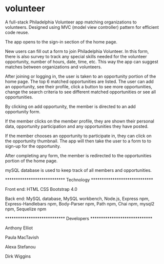 # volunteer
A full-stack Philadelphia Volunteer app matching organizations to volunteers.  Designed using MVC (model view controller) pattern for efficient code reuse.

The app opens to the sign-in section of the home page. 

New users can fill out a form to join Philadelphia Volunteer.  In this form, there is also survey to track any special skills needed for the volunteer opportunity, number of hours, date, time, etc.  This way the app can suggest matches between organizations and volunteers.

After joining or logging in, the user is taken to an opportunity portion of the home page.  The top 6 matched  opportunities are listed.  The user can add an opportunity, see their profile, click a button to see more opportunities, change the search criteria to see different matched opportunities or see all opportunities. 

By clicking on add opportunity, the member is directed to an add opportunity form.

If the member clicks on the member profile, they are shown their personal data, opportunity participation and any opportunities they have posted. 

If the member chooses an opportunity to participate in, they can click on the opportunity thumbnail.  The app will then take the user to a form to to sign-up for the opportunity.

After completing any form, the member is redirected to the opportunities portion of the home page.

mySQL database is used to keep track of all members and opportunities.

**************************** Technology *****************************

Front end:
    HTML
    CSS
    Bootstrap 4.0    

Back end:
    MySQL database,
    MySQL workbench,
     Node.js,
    Express npm,
    Express-Handlebars npm,
    Body-Parser npm,
    Path npm,
    Chai npm,
    mysql2 npm,
    Sequelize npm

**************************** Developers *****************************

Anthony Elliot

Paula MacTavish

Alexa Stefanou 

Dirk Wiggins           



